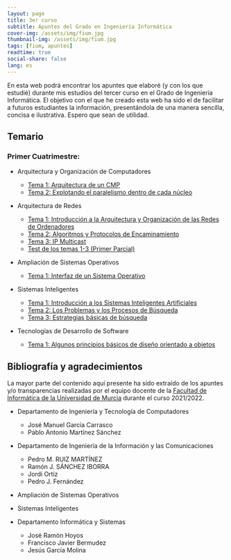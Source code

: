 ```yaml
---
layout: page
title: 3er curso
subtitle: Apuntes del Grado en Ingeniería Informática
cover-img: /assets/img/fium.jpg
thumbnail-img: /assets/img/fium.jpg
tags: [fium, apuntes]
readtime: true
social-share: false
lang: es
---
```


En esta web podrá encontrar los apuntes que elaboré (y con los que estudié) durante mis estudios del tercer curso en el Grado de Ingeniería Informática. El objetivo con el que he creado esta web ha sido el de facilitar a futuros estudiantes la información, presentándola de una manera sencilla, concisa e ilustrativa. Espero que sean de utilidad.

## Temario

### Primer Cuatrimestre:

- Arquitectura y Organización de Computadores
  
  - [Tema 1: Arquitectura de un CMP](AOC/Tema1.html)
  - [Tema 2: Explotando el paralelismo dentro de cada núcleo](../../../informatica3/AOC/Tema2/Tema2.html)

- Arquitectura de Redes
  
  - [Tema 1: Introducción a la Arquitectura y Organización de las Redes de Ordenadores](../../../informatica3/AR/Tema1/Tema1.html)
  - [Tema 2: Algoritmos y Protocolos de Encaminamiento](../../../informatica3/AR/Tema2/Tema2.html)
  - [Tema 3: IP Multicast](../../../informatica3/AR/Tema3/Tema3.html)
  - [Test de los temas 1-3 (Primer Parcial)](../../../informatica3/AR/Test1-3/index.html)

- Ampliación de Sistemas Operativos
  
  - [Tema 1: Interfaz de un Sistema Operativo](../../../informatica3/ASO/Tema1/Tema1.html)

- Sistemas Inteligentes
  
  - [Tema 1: Introducción a los Sistemas Inteligentes Artificiales](../../../informatica3/SSII/Tema1/Tema1.html)
  - [Tema 2: Los Problemas y los Procesos de Búsqueda](../../../informatica3/SSII/Tema2/Tema2.html)
  - [Tema 3: Estrategias básicas de búsqueda](../../../informatica3/SSII/Tema3/Tema3.html)

- Tecnologías de Desarrollo de Software
  
  - [Tema 1: Algunos principios básicos de diseño orientado a objetos](../../../informatica3/TDS/Tema1/Tema1.html)

## Bibliografía y agradecimientos

La mayor parte del contenido aquí presente ha sido extraído de los apuntes y/o transparencias realizadas por el equipo docente de la [Facultad de Informática de la Universidad de Murcia](https://www.um.es/web/informatica/) durante el curso 2021/2022.

- Departamento de Ingeniería y Tecnología de Computadores
  
  - José Manuel García Carrasco
  - Pablo Antonio Martínez Sánchez

- Departamento de Ingeniería de la Información y las Comunicaciones
  
  - Pedro M. RUIZ MARTÍNEZ
  - Ramón J. SÁNCHEZ IBORRA
  - Jordi Ortiz
  - Pedro J. Fernández

- Ampliación de Sistemas Operativos

- Sistemas Inteligentes

- Departamento Informática y Sistemas
  
  - José Ramón Hoyos
  - Francisco Javier Bermudez
  - Jesús García Molina
